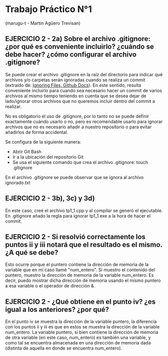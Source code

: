 # Trabajo Práctico N°1
(marugu-t - Martin Agüero Trevisan)
## EJERCICIO 2 - 2a) Sobre el archivo .gitignore: ¿por qué es conveniente incluirlo? ¿cuándo se debe hacer? ¿cómo configurar el archivo .gitignore?

Se puede crear el archivo .gitignore en la raíz del directorio para indicar qué archivos y/o carpetas serán ignoradas cuando se realiza un commit (extraído de: [Ignoring Files, Github Docs](https://docs.github.com/en/get-started/getting-started-with-git/ignoring-files)). En este sentido, resulta conveniente incluirlo para cuando sea necesario hacer un commit de varios archivos al mismo tiempo teniendo en cuenta que se desea dejar de lado/ignorar otros archivos que no queremos incluir dentro del commit a realizar.

No es obligatorio el uso de .gitignore, por lo tanto no se puede definir exactamente cuándo usarlo o no, pero es recomendable usarlo para ignorar archivos que no es necesario añadir a nuestro repositorio o para evitar añadirlos de forma accidental.

Se configura de la siguiente manera:

- Abrir Git Bash
- Ir a la ubicación del repositorio Git
- Se usa el siguiente comando que crea el archivo .gitignore: touch .gitignore

En el archivo .gitignore se puede observar que se ignora al archivo ignorado.txt

## EJERCICIO 2 - 3b), 3c) y 3d)

En este caso, creé el archivo tp1_1.cpp y al compilar se generó el ejecutable. En .gitignore añado la regla para ignorar tp1_1.exe a la hora de hacer el commit.

## EJERCICIO 2 - Si resolvió correctamente los puntos ii y iii notará que el resultado es el mismo. ¿A qué se debe?

Esto ocurre porque el puntero contiene la dirección de memoria de la variable que en mi caso llamé "num_entero". Si muestro el contenido del puntero, muestro la dirección de memoria de la variable num_entero. Es decir, puedo mostrar dicha dirección de memoria usando el mismo puntero a esa variable o el operador de dirección &.

##  EJERCICIO 2 - ¿Qué obtiene en el punto iv? ¿es igual a los anteriores? ¿por qué?

En el punto iv se muestra la dirección de la variable puntero, la diferencia con los puntos ii y iii es que en estos se muestra la dirección de la variable num_entero. La variable puntero, si bien contiene la dirección de memoria de otra variable (en este caso, num_entero) es también una variable, y como tal se encuentra almacenada en una dirección de memoria dada (distinta de aquella en donde se encuentra num_entero).